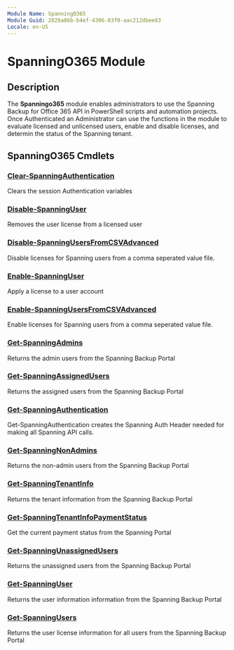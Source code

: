 ```yaml
---
Module Name: SpanningO365
Module Guid: 2029a86b-b4ef-4306-83f0-aac212dbee83
Locale: en-US
---
```


# SpanningO365 Module
## Description
The **Spanningo365** module enables administrators to use the Spanning Backup for Office 365 API in PowerShell scripts and automation projects. Once Authenticated an Administrator can use the functions in the module to evaluate licensed and unlicensed users, enable and disable licenses, and determin the status of the Spanning tenant.

## SpanningO365 Cmdlets
### [Clear-SpanningAuthentication](Clear-SpanningAuthentication.md)
Clears the session Authentication variables

### [Disable-SpanningUser](Disable-SpanningUser.md)
Removes the user license from a licensed user

### [Disable-SpanningUsersFromCSVAdvanced](Disable-SpanningUsersFromCSVAdvanced.md)
Disable licenses for Spanning users from a comma seperated value file.

### [Enable-SpanningUser](Enable-SpanningUser.md)
Apply a license to a user account

### [Enable-SpanningUsersFromCSVAdvanced](Enable-SpanningUsersFromCSVAdvanced.md)
Enable licenses for Spanning users from a comma seperated value file.

### [Get-SpanningAdmins](Get-SpanningAdmins.md)
Returns the admin users from the Spanning Backup Portal

### [Get-SpanningAssignedUsers](Get-SpanningAssignedUsers.md)
Returns the assigned users from the Spanning Backup Portal

### [Get-SpanningAuthentication](Get-SpanningAuthentication.md)
Get-SpanningAuthentication creates the Spanning Auth Header needed for making all Spanning API calls.

### [Get-SpanningNonAdmins](Get-SpanningNonAdmins.md)
Returns the non-admin users from the Spanning Backup Portal

### [Get-SpanningTenantInfo](Get-SpanningTenantInfo.md)
Returns the tenant information from the Spanning Backup Portal

### [Get-SpanningTenantInfoPaymentStatus](Get-SpanningTenantInfoPaymentStatus.md)
Get the current payment status from the Spanning Portal

### [Get-SpanningUnassignedUsers](Get-SpanningUnassignedUsers.md)
Returns the unassigned users from the Spanning Backup Portal

### [Get-SpanningUser](Get-SpanningUser.md)
Returns the user information information from the Spanning Backup Portal

### [Get-SpanningUsers](Get-SpanningUsers.md)
Returns the user license information for all users from the Spanning Backup Portal

